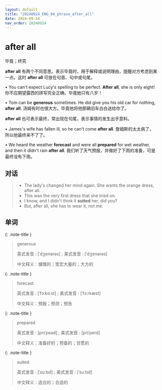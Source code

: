 ```yaml
---
layout: default
title: "20240924_ENG_04_phrase_after_all"
date: 2024-09-24
nav_order: 20240924
---
```


# after all

毕竟；终究

**after all** 有两个不同意思。表示毕竟时，用于解释或说明理由，提醒对方考虑到某一点。这时 **after all** 可放在句首、句中或句尾。

• You can't expect Lucy's spelling to be perfect. **After all**, she is only eight!
你不应期望露西的拼写完全正确，毕竟她只有八岁！

• Tom can be **generous** sometimes. He did give you his old car for nothing, **after all**.
汤姆有时也很大方。毕竟他将他那辆旧车白白送给你了。

**after all** 也可表示最终，常出现在句尾，表示事情的发生出乎意料。

• James's wife has fallen ill, so he can't come **after all**.
詹姆斯的太太病了，所以他最终来不了了。

• We heard the weather **forecast** and were all **prepared** for wet weather, and then it didn't rain **after all**.
我们听了天气预报，并做好了下雨的准备，可是最终没有下雨。

## 对话

> - The lady's changed her mind again. She wants the orange dress, after all.
> - This was the very first dress that she tried on.
> - I know, and I didn't think it **suited** her, did you?
> - But, after all, she has to wear it, not me.

## 单词

{: .note-title }
> generous
>
> 英式发音 : [ˈdʒenərəs] ; 美式发音 : [ˈdʒenərəs]
>
> 中文释义：慷慨的；宽宏大量的；大方的

{: .note-title }
> forecast
>
> 英式发音 : [ˈfɔːkɑːst] ; 美式发音 : [ˈfɔːrkæst]
>
> 中文释义：预报；预测；预告

{: .note-title }
> prepared
>
> 英式发音 : [prɪˈpeəd] ; 美式发音 : [prɪˈperd]
>
> 中文释义：准备好的；预备的；甘愿的

{: .note-title }
> suited
>
> 英式发音 : [ˈsuːtɪd] ; 美式发音 : [ˈsuːtɪd]
>
> 中文释义：适合的；合适的
